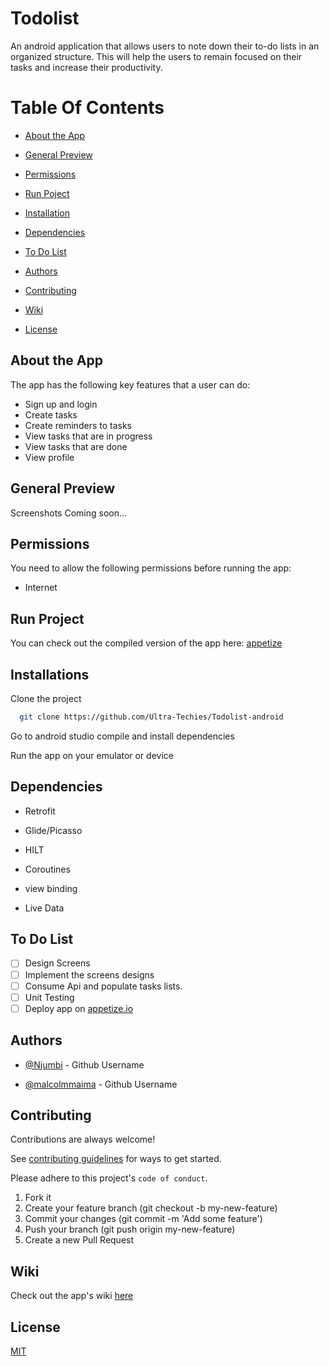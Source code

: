 
# Todolist
An android application that allows users to note down their to-do lists in an organized structure. This will help the users to remain focused on their tasks and increase their productivity.

# Table Of Contents


*  [About the App](#AboutTheApp)

*  [General Preview](#general-preview)

*  [Permissions](#permissions)

*  [Run Poject](#run-locally)

*  [Installation](#installation)

*  [Dependencies](#dependencies)

*  [To Do List](#todo)

*  [Authors](#todo)

*  [Contributing](#contributing)

*  [Wiki](#wiki)

*  [License](#license)
## About the App
The app has the following key features that a user can do:
- Sign up and login
- Create tasks
- Create reminders to tasks
- View tasks that are in progress
- View tasks that are done
- View profile
## General Preview
Screenshots Coming soon...
## Permissions

You need to allow the following permissions before running the app:

- Internet
## Run Project
You can check out the compiled version of the app here: [appetize](https://appetize.io/#howitworks)
## Installations

Clone the project

```bash
  git clone https://github.com/Ultra-Techies/Todolist-android
```

Go to android studio compile and install dependencies

Run the app on your emulator or device



## Dependencies

- Retrofit

- Glide/Picasso

- HILT

- Coroutines

- view binding

- Live Data
## To Do List

- [ ] Design Screens
- [ ] Implement the screens designs
- [ ] Consume Api and populate tasks lists.
- [ ] Unit Testing
- [ ] Deploy app on [appetize.io](https://appetize.io/#howitworks)

## Authors

- [@Njumbi](https://github.com/Njumbi) - Github Username

- [@malcolmmaima](https://github.com/malcolmmaima) - Github Username


## Contributing

Contributions are always welcome!

See [contributing guidelines](https://github.com/github/docs/blob/main/CONTRIBUTING.md) for ways to get started.

Please adhere to this project's `code of conduct`.

1. Fork it
2. Create your feature branch (git checkout -b my-new-feature)
3. Commit your changes (git commit -m 'Add some feature')
4. Push your branch (git push origin my-new-feature)
5. Create a new Pull Request

## Wiki

Check out the app's wiki [here](https://github.com/Ultra-Techies/Todolist-android/wiki)


## License

[MIT](https://choosealicense.com/licenses/mit/)